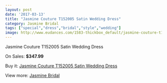 ```yaml
---
layout: post
date: '2017-03-13'
title: "Jasmine Couture T152005 Satin Wedding Dress"
category: Jasmine Bridal
tags: ["special","dress","bridal","style","wedding"]
image: http://www.eudances.com/1583-thickbox_default/jasmine-couture-t152005-satin-wedding-dress.jpg
---
```

Jasmine Couture T152005 Satin Wedding Dress

On Sales: **$347.99**
<a href="https://www.eudances.com/en/jasmine-bridal/560-jasmine-couture-t152005-satin-wedding-dress.html"><amp-img layout="responsive" width="600" height="600" src="//www.eudances.com/1583-thickbox_default/jasmine-couture-t152005-satin-wedding-dress.jpg" alt="Jasmine Couture T152005 Satin Wedding Dress 0" /></a>
<a href="https://www.eudances.com/en/jasmine-bridal/560-jasmine-couture-t152005-satin-wedding-dress.html"><amp-img layout="responsive" width="600" height="600" src="//www.eudances.com/1584-thickbox_default/jasmine-couture-t152005-satin-wedding-dress.jpg" alt="Jasmine Couture T152005 Satin Wedding Dress 1" /></a>

Buy it: [Jasmine Couture T152005 Satin Wedding Dress](https://www.eudances.com/en/jasmine-bridal/560-jasmine-couture-t152005-satin-wedding-dress.html "Jasmine Couture T152005 Satin Wedding Dress")

View more: [Jasmine Bridal](https://www.eudances.com/en/6-jasmine-bridal "Jasmine Bridal")